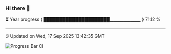 ### Hi there 👋

⏳ Year progress { █████████████████████▁▁▁▁▁▁▁▁▁ } 71.12 %

---

⏰ Updated on Wed, 17 Sep 2025 13:42:35 GMT

![Progress Bar CI](https://github.com/IshwaranRudhara/GIT-ACTION/workflows/Progress%20Bar%20CI/badge.svg)

